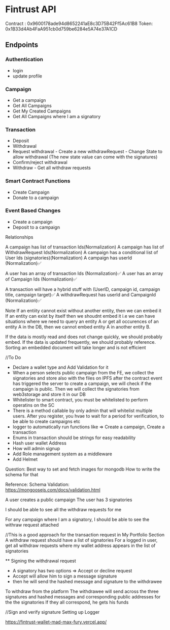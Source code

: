 # Fintrust API

Contract : 0x9600178ade94d8652241aE8c3D75B42Ff5Ac61B8
Token: 0x1B33d4Ab4FaA951cb0d759be6284e5A74e37A1CD

## Endpoints

### Authentication

- login
- update profile

### Campaign

- Get a campaign
- Get All Campaigns
- Get My Created Campaigns
- Get All Campaigns where I am a signatory

### Transaction

- Deposit
- Withdrawal
- Request withdrawal - Create a new withdrawRequest - Change State to allow withdrawal (The new state value can come with the signatures)
- Confirm/reject withdrawal
- Withdraw - Get all withdraw requests

### Smart Contract Functions

- Create Campaign
- Donate to a campaign

### Event Based Changes

- Create a campaign
- Deposit to a campaign

Relationships

A campaign has list of transaction Ids(Normalization)
A campaign has list of WithdrawRequest Ids(Normalization)
A campaign has a conditional list of User Ids (signatories)(Normalization)
A campaign has userId (Normalization)✅

A user has an array of transaction Ids (Normalization)✅
A user has an array of Campaign Ids (Normalization)✅

A transaction will have a hybrid stuff with (UserID, campaign id, campaign title, campaign target)✅
A withdrawRequest has userId and CampaignId (Normalization)✅

Note
If an entiity cannot exist without another entity, then we can embed it
If an entity can exist by itself then we shoudnt embed it i.e we can have situations where we need to query an entity A or get all occurences of an entity A in the DB, then we cannot embed entity A in another entity B.

If the data is mostly read and does not change quickly, we should probably embed.
If the data is updated frequently, we should probably reference.
Sorting an embedded document will take longer and is not efficient

//To Do

- Declare a wallet type and Add Validation for it
- When a person selects public campaign from the FE, we collect the signatories and store also with the files on IPFS
  after the contract event has triggered the server to create a campaign, we will check if the campaign is public. Then we will collect the signatories from web3storage and store it in our DB
- Whitelister to smart contract, you must be whitelisted to perform operatins on the SC
- There is a method callable by only admin that will whitelist multiple users. After you register, you hvae to wait for a period for verification, to be able to create campaigns etc
- logger to automatically run functions like => Create a campaign, Create a transaction
- Enums in transaction should be strings for easy readability
- Hash user wallet Address
- How will admin signup
- Add Role management system as a middleware
- Add Helmet

Question:
Best way to set and fetch images for mongodb
How to write the schema for that

Reference:
Schema Validation: https://mongoosejs.com/docs/validation.html

A user creates a public campaign
The user has 3 signatories

I should be able to see all the withdraw requests for me

For any campaign where I am a signatory, I should be able to see the withraw request attached

//This is a good approach for the transaction request in My Portfolio Section
A withdraw request should have a list of signatories
For a logged in user, get all withdraw requests where my wallet address appears in the list of signatories

\*\* Signing the withdrawal request

- A signatory has two options => Accept or decline request
- Accept will allow him to sign a message signature
- then he will send the hashed message and signature to the withdrawee

To withdraw from the platform
The withdrawee will send across the three signatures and hashed messages and corresponding public addresses for the the signatories
If they all correspond, he gets his funds

//Sign and verify signature
Setting up Logger

https://fintrust-wallet-mad-max-fury.vercel.app/
